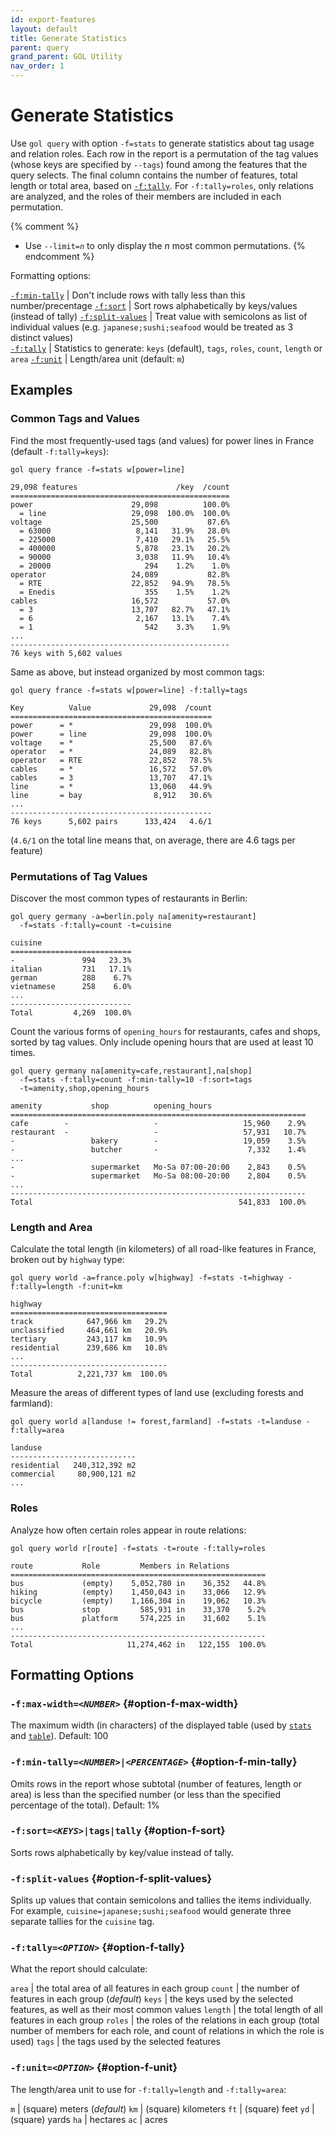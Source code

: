 ```yaml
---
id: export-features
layout: default
title: Generate Statistics
parent: query
grand_parent: GOL Utility
nav_order: 1
---
```


# Generate Statistics

Use `gol query` with option `-f=stats` to generate statistics about tag usage and relation roles. Each row in the report is a permutation of the tag values (whose keys are specified by `--tags`) found among the features that the query selects. The final column contains the number of features, total length or total area, based on [`-f:tally`](#option-f-tally). For `-f:tally=roles`, only relations are analyzed, and the roles of their members are included in each permutation.

{% comment %}
- Use <code>--limit=<em>n</em></code> to only display the *n* most common permutations.
  {% endcomment %}

Formatting options:

[`-f:min-tally`](#option-f-min-tally) | Don't include rows with tally less than this number/precentage
[`-f:sort`](#option-f-sort) | Sort rows alphabetically by keys/values (instead of tally)
[`-f:split-values`](#option-f-split-values) | Treat value with semicolons as list of individual values (e.g. `japanese;sushi;seafood` would be treated as 3 distinct values)   
[`-f:tally`](#option-f-tally) | Statistics to generate: `keys` (default), `tags`, `roles`, `count`, `length` or `area`
[`-f:unit`](#option-f-unit) | Length/area unit (default: `m`)


## Examples

### Common Tags and Values

Find the most frequently-used tags (and values) for power lines in France (default `-f:tally=keys`):

```
gol query france -f=stats w[power=line] 

29,098 features                      /key  /count
=================================================
power                      29,098          100.0%
  = line                   29,098  100.0%  100.0%
voltage                    25,500           87.6%
  = 63000                   8,141   31.9%   28.0%
  = 225000                  7,410   29.1%   25.5%
  = 400000                  5,878   23.1%   20.2%
  = 90000                   3,038   11.9%   10.4%
  = 20000                     294    1.2%    1.0%
operator                   24,089           82.8%
  = RTE                    22,852   94.9%   78.5%
  = Enedis                    355    1.5%    1.2%
cables                     16,572           57.0%
  = 3                      13,707   82.7%   47.1%
  = 6                       2,167   13.1%    7.4%
  = 1                         542    3.3%    1.9%
...
-------------------------------------------------
76 keys with 5,602 values
```

Same as above, but instead organized by most common tags:

```
gol query france -f=stats w[power=line] -f:tally=tags

Key          Value             29,098  /count
=============================================
power      = *                 29,098  100.0%
power      = line              29,098  100.0%
voltage    = *                 25,500   87.6%
operator   = *                 24,089   82.8%
operator   = RTE               22,852   78.5%
cables     = *                 16,572   57.0%
cables     = 3                 13,707   47.1%
line       = *                 13,060   44.9%
line       = bay                8,912   30.6%
...
---------------------------------------------
76 keys      5,602 pairs      133,424   4.6/1
```

(`4.6/1` on the total line means that, on average, there are 4.6 tags per feature)

### Permutations of Tag Values

Discover the most common types of restaurants in Berlin:

```
gol query germany -a=berlin.poly na[amenity=restaurant] 
  -f=stats -f:tally=count -t=cuisine 

cuisine
===========================
-               994   23.3%
italian         731   17.1%
german          288    6.7%
vietnamese      258    6.0%
...
---------------------------
Total         4,269  100.0%
```

Count the various forms of `opening_hours` for restaurants, cafes and shops, sorted by tag values. Only include opening hours that are used at least 10 times.

```
gol query germany na[amenity=cafe,restaurant],na[shop]  
  -f=stats -f:tally=count -f:min-tally=10 -f:sort=tags
  -t=amenity,shop,opening_hours  

amenity           shop          opening_hours
==================================================================
cafe        -                   -                   15,960    2.9%
restaurant  -                   -                   57,931   10.7%
-                 bakery        -                   19,059    3.5%
-                 butcher       -                    7,332    1.4%
...
-                 supermarket   Mo-Sa 07:00-20:00    2,843    0.5%
-                 supermarket   Mo-Sa 08:00-20:00    2,804    0.5%
...
------------------------------------------------------------------
Total                                              541,833  100.0%
```

### Length and Area

Calculate the total length (in kilometers) of all road-like features in France, broken out by `highway` type:

```
gol query world -a=france.poly w[highway] -f=stats -t=highway -f:tally=length -f:unit=km 

highway
===================================
track            647,966 km   29.2%
unclassified     464,661 km   20.9%
tertiary         243,117 km   10.9%
residential      239,686 km   10.8%
...
-----------------------------------
Total          2,221,737 km  100.0%
```

Measure the areas of different types of land use (excluding forests and farmland):

```
gol query world a[landuse != forest,farmland] -f=stats -t=landuse -f:tally=area

landuse
----------------------------
residential   240,312,392 m2  
commercial     80,900,121 m2
...
```

### Roles

Analyze how often certain roles appear in route relations:

```
gol query world r[route] -f=stats -t=route -f:tally=roles 

route           Role         Members in Relations
=========================================================
bus             (empty)    5,052,780 in    36,352   44.8%
hiking          (empty)    1,450,043 in    33,066   12.9%
bicycle         (empty)    1,166,304 in    19,062   10.3%
bus             stop         585,931 in    33,370    5.2%
bus             platform     574,225 in    31,602    5.1%
...
---------------------------------------------------------
Total                     11,274,462 in   122,155  100.0%
```

## Formatting Options

### <code>-f:max-width=<em>&lt;NUMBER&gt;</em></code> {#option-f-max-width}

The maximum width (in characters) of the displayed table (used by [`stats`](#format-stats) and [`table`](#format-table)). Default: 100

### <code>-f:min-tally=<em>&lt;NUMBER&gt;</em>|<em>&lt;PERCENTAGE&gt;</em></code> {#option-f-min-tally}

Omits rows in the report whose subtotal (number of features, length or area) is less than the specified number (or less than the specified percentage of the total). Default: 1%

### <code>-f:sort=<em>&lt;KEYS&gt;</em>|tags|tally</code> {#option-f-sort}

Sorts rows alphabetically by key/value instead of tally.  

### <code>-f:split-values</code> {#option-f-split-values}

Splits up values that contain semicolons and tallies the items individually. For example, `cuisine=japanese;sushi;seafood` would generate three separate tallies for the `cuisine` tag.


### <code>-f:tally=<em>&lt;OPTION&gt;</em></code> {#option-f-tally}

What the report should calculate:

`area` | the total area of all features in each group
`count` | the number of features in each group (*default*)
`keys` | the keys used by the selected features, as well as their most common values
`length` | the total length of all features in each group
`roles` | the roles of the relations in each group (total number of members for each role, and count of relations in which the role is used)
`tags` | the tags used by the selected features

### <code>-f:unit=<em>&lt;OPTION&gt;</em></code> {#option-f-unit}

The length/area unit to use for `-f:tally=length` and `-f:tally=area`:

`m` | (square) meters (*default*)
`km` | (square) kilometers
`ft` | (square) feet
`yd` | (square) yards
`ha` | hectares
`ac` | acres


